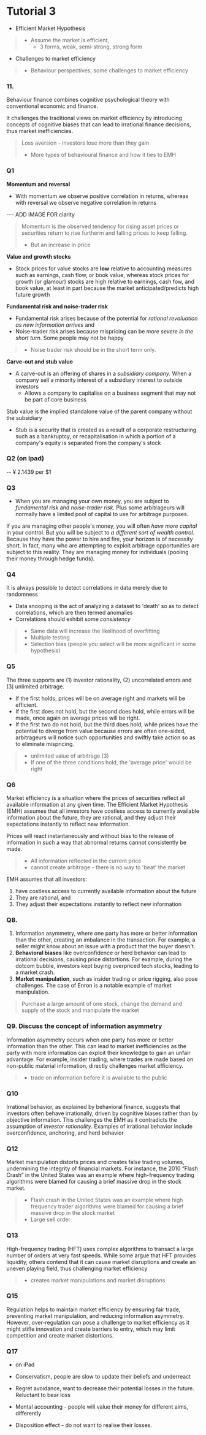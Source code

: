 # Tutorial 3

- Efficient Market Hypothesis
> - Assume the market is efficient, 
>   - 3 forms, weak, semi-strong, strong form
- Challenges to market efficiency
> - Behaviour perspectives, some challenges to market efficiency

### 11.
Behaviour finance combines cognitive psychological theory with conventional economic and finance.

It challenges the traditional views on market efficiency by introducing concepts of cognitive biases that can lead to irrational finance decisions, thus market inefficiencies.
> Loss aversion - investors lose more than they gain
> - More types of behavioural finance and how it ties to EMH

### Q1

**Momentum and reversal**

- With momentum we observe positive correlation in returns, whereas with reversal we observe negative correlation in returns

--- ADD IMAGE FOR clarity
> Momentum is the observed tendency for rising asset prices or securities return to rise furtherm and falling prices to keep falling.
> - But an increase in price

**Value and growth stocks**
- Stock prices for value stocks are **low** relative to accounting measures such as earnings, cash flow, or book value, whereas stock prices for growth (or glamour) stocks are high relative to earnings, cash fow, and book value, at least in part because the market anticipated/predicts high future growth

**Fundamental risk and noise-trader risk**
- Fundamental risk arises because of the potential for *rational revaluation as new information arrives* and
- Noise-trader risk arises because mispricing can be *more severe in the short turn*. Some people may not be happy

> - Noise trader risk should be in the short term only.

**Carve-out and stub value**
- A carve-out is an offering of shares in a *subsidiary company*. When a company sell a minority interest of a subsidiary interest to outside investors
  - Allows a company to capitalise on a business segment that may not be part of core business

Stub value is the implied standalone value of the parent company without the subsidiary
- Stub is a security that is created as a result of a corporate restructuring such as a bankruptcy, or recapitalisation in which a portion of a company's equity is separated from the company's stock

### Q2 (on ipad)

-- $\yen$ 2.1439 per $1

### Q3 

- When you are managing your own money, you are subject to *fundamental risk* and *noise-trader risk*. Plus some arbitrageurs will normally have a limited pool of capital to use for arbitrage purposes.

If you are managing other people's money, you will often *have more capital* in your control. But you will be subject to *a different sort of wealth control*. Because they have the power to hire and fire, your horizon is of necessity short. In fact, many who are attempting to exploit arbitrage opportunities are subject to this reality. They are managing money for individuals (pooling their money through hedge funds).

### Q4 

It is always possible to detect correlations in data merely due to randomness
- Data snooping is the act of analyzing a dataset to 'death' so as to detect correlations, which are then termed anomalies
- Correlations should exhibit some *consistency*

> - Same data will increase the likelihood of overfitting
> - Multiple testing
> - Selection bias (people you select will be more significant in some hypothesis)

### Q5

The three supports are (1) investor rationality, (2) uncorrelated errors and (3) unlimited arbitrage. 
- If the first holds, prices will be on average right and markets will be efficient. 
- If the first does not hold, but the second does hold, while errors will be made, once again on average prices will be right. 
- If the first two do not hold, but the third does hold, while prices have the potential to diverge from value because errors are often one-sided, arbitrageurs will notice such opportunities and swiftly take action so as to eliminate mispricing.

> - unlimited value of arbitrage (3)
> - If one of the three conditions hold, the 'average price' would be right

### Q6
Market efficiency is a situation where the prices of securities reflect all available information at any given time. The Efficient Market Hypothesis (EMH) assumes that all investors have costless access to currently available information about the future, they are rational, and they adjust their expectations instantly to reflect new information.

Prices will react instantaneously and without bias to the release of information in such a way that abnormal returns cannot consistently be made. 

> - All information reflected in the current price
> - cannot create arbitrage - there is no way to 'beat' the market

EMH assumes that all investors:
1) have costless access to currently available information about the future
2) They are rational, and
3) They adjust their expectations instantly to reflect new information

### Q8.

1. Information asymmetry, where one party has more or better information than the other, creating an imbalance in the transaction. For example, a seller might know about an issue with a product that the buyer doesn't.
2. **Behavioral biases** like overconfidence or herd behavior can lead to irrational decisions, causing price distortions. For example, during the dotcom bubble, investors kept buying overpriced tech stocks, leading to a market crash.
2. **Market manipulation**, such as insider trading or price rigging, also pose challenges. The
case of Enron is a notable example of market manipulation. 
> Purchase a large amount of one stock, change the demand and supply of the stock and manipulate the market

### Q9. Discuss the concept of information asymmetry

Information asymmetry occurs when one party has more or better information than the other.
This can lead to market inefficiencies as the party with more information can exploit their
knowledge to gain an unfair advantage. For example, insider trading, where trades are made
based on non-public material information, directly challenges market efficiency.

> - trade on information before it is available to the public

### Q10

Irrational behavior, as explained by behavioral finance, suggests that investors often behave
irrationally, driven by cognitive biases rather than by objective information. This challenges
the EMH as it contradicts the assumption of *investor rationality*. Examples of irrational
behavior include overconfidence, anchoring, and herd behavior

### Q12
Market manipulation distorts prices and creates false trading volumes, undermining the
integrity of financial markets. For instance, the 2010 “Flash Crash” in the United States was
an example where high-frequency trading algorithms were blamed for causing a brief massive
drop in the stock market.

> - Flash crash in the United States was an example where high frequency trader algorithms were blamed for causing a brief massive drop in the stock market
> - Large sell order

### Q13 

High-frequency trading (HFT) uses complex algorithms to transact a large number of orders
at very fast speeds. While some argue that HFT provides liquidity, others contend that it can
cause market disruptions and create an uneven playing field, thus challenging market
efficiency

> - creates market manipulations and market disruptions

### Q15 

Regulation helps to maintain market efficiency by ensuring fair trade, preventing
market manipulation, and reducing information asymmetry. However, over-regulation can pose a challenge to market efficiency as it might stifle innovation and create barriers to entry, which may limit competition and create market distortions.

### Q17 
- on iPad

- Conservatism, people are slow to update their beliefs and underreact
- Regret avoidance, want to decrease their potential losses in the future. Reluctant to bear loss
- Mental accounting - people will value their money for different aims, differently
- Disposition effect - do not want to realise their losses. 